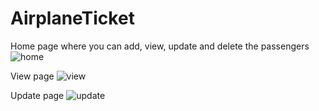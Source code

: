 # AirplaneTicket
Home page where you can add, view, update and delete the passengers
![home](https://user-images.githubusercontent.com/92704228/217182523-7e4e3912-feb0-45ee-8c95-6527eb3e4dd4.jpg)

View page
![view](https://user-images.githubusercontent.com/92704228/217182846-fbf56692-6e85-49de-b103-b73e0a246b35.jpg)

Update page
![update](https://user-images.githubusercontent.com/92704228/217182927-404646fc-971c-4eef-ac07-a3780dbdf147.jpg)

